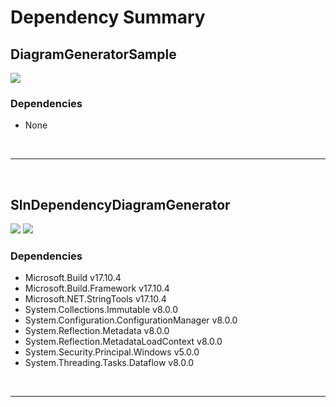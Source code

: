 # Dependency Summary

## DiagramGeneratorSample

![](https://img.shields.io/badge/.NET-8.0-C56EE0.svg)

### Dependencies

* None

<br>

---

<br>

## SlnDependencyDiagramGenerator

![](https://img.shields.io/badge/.NET-8.0-C56EE0.svg) ![](https://img.shields.io/badge/.NET-7.0-55A9EE.svg)

### Dependencies

* Microsoft.Build v17.10.4
* Microsoft.Build.Framework v17.10.4
* Microsoft.NET.StringTools v17.10.4
* System.Collections.Immutable v8.0.0
* System.Configuration.ConfigurationManager v8.0.0
* System.Reflection.Metadata v8.0.0
* System.Reflection.MetadataLoadContext v8.0.0
* System.Security.Principal.Windows v5.0.0
* System.Threading.Tasks.Dataflow v8.0.0

<br>

---

<br>

